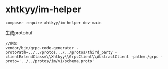 # xhtkyy/im-helper

```
composer require xhtkyy/im-helper dev-main
```

生成protobuf

```
//例如
vendor/bin/grpc-code-generator -protoPath=../../protos,../../protos/third_party -clientExtendClass=\\Xhtkyy\\GrpcClient\\AbstractClient -path=./grpc -proto='../../protos/im/v1/schema.proto'
```